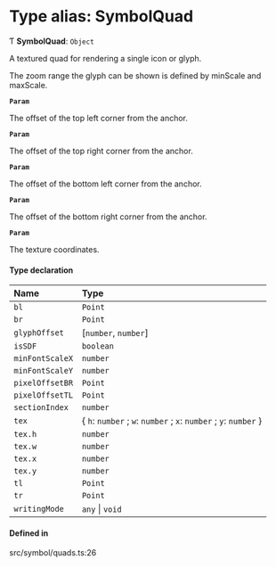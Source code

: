# Type alias: SymbolQuad

Ƭ **SymbolQuad**: `Object`

A textured quad for rendering a single icon or glyph.

The zoom range the glyph can be shown is defined by minScale and maxScale.

**`Param`**

The offset of the top left corner from the anchor.

**`Param`**

The offset of the top right corner from the anchor.

**`Param`**

The offset of the bottom left corner from the anchor.

**`Param`**

The offset of the bottom right corner from the anchor.

**`Param`**

The texture coordinates.

#### Type declaration

| Name | Type |
| :------ | :------ |
| `bl` | `Point` |
| `br` | `Point` |
| `glyphOffset` | [`number`, `number`] |
| `isSDF` | `boolean` |
| `minFontScaleX` | `number` |
| `minFontScaleY` | `number` |
| `pixelOffsetBR` | `Point` |
| `pixelOffsetTL` | `Point` |
| `sectionIndex` | `number` |
| `tex` | \{ `h`: `number` ; `w`: `number` ; `x`: `number` ; `y`: `number`  } |
| `tex.h` | `number` |
| `tex.w` | `number` |
| `tex.x` | `number` |
| `tex.y` | `number` |
| `tl` | `Point` |
| `tr` | `Point` |
| `writingMode` | `any` \| `void` |

#### Defined in

src/symbol/quads.ts:26
